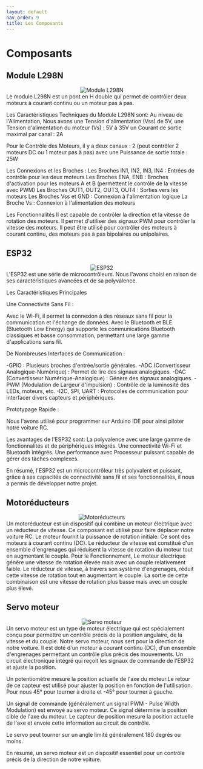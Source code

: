 ```yaml
---
layout: default
nav_order: 9
title: Les Composants
---
```


# Composants

## Module L298N
<div style="text-align: center;">
  <img src="https://github.com/Makerspace-Amiens/2024-RCMiniCar/assets/119036120/4caf6cfc-dca9-463f-9fda-d6230316d020" alt="Module L298N" style="max-width: 100%; height: auto;">
</div>
<div style="text-align: left;">
  Le module L298N est un pont en H double qui permet de contrôler deux moteurs à courant continu ou un moteur pas à pas.

  Les Caractéristiques Techniques du Module L298N sont: Au niveau de l'Alimentation, Nous avons une Tension d'alimentation (Vss) de 5V, une Tension d'alimentation du moteur (Vs) : 5V à 35V
  un Courant de sortie maximal par canal : 2A

  Pour le Contrôle des Moteurs, il y a deux canaux : 2 (peut contrôler 2 moteurs DC ou 1 moteur pas à pas)
  avec une Puissance de sortie totale : 25W

  Les Connexions et les Broches :
  Les Broches IN1, IN2, IN3, IN4 : Entrées de contrôle pour les deux moteurs
  Les Broches ENA, ENB : Broches d'activation pour les moteurs A et B (permettent le contrôle de la vitesse avec PWM)
  Les Broches OUT1, OUT2, OUT3, OUT4 : Sorties vers les moteurs
  Les Broches Vss et GND : Connexion à l'alimentation logique
  La Broche Vs : Connexion à l'alimentation des moteurs

  Les Fonctionnalités
  Il est capable de contrôler la direction et la vitesse de rotation des moteurs.
  Il permet d'utiliser des signaux PWM pour contrôler la vitesse des moteurs.
  Il peut être utilisé pour contrôler des moteurs à courant continu, des moteurs pas à pas bipolaires ou unipolaires.
</div>

## ESP32
<div style="text-align: center;">
  <img src="https://github.com/Makerspace-Amiens/2024-RCMiniCar/assets/119036120/ad03aea4-64e6-4665-afeb-1f5298d81053" alt="ESP32" style="max-width: 100%; height: auto;">
</div>
<div style="text-align: left;">
  L'ESP32 est une série de microcontrôleurs. Nous l'avons choisi en raison de ses caractéristiques avancées et de sa polyvalence.

  Les Caractéristiques Principales

  Une Connectivité Sans Fil :

  Avec le Wi-Fi, il permet la connexion à des réseaux sans fil pour la communication et l'échange de données.
  Avec le Bluetooth et BLE (Bluetooth Low Energy) qui supporte les communications Bluetooth classiques et basse consommation, permettant une large gamme d'applications sans fil.

  De Nombreuses Interfaces de Communication :

  -GPIO : Plusieurs broches d'entrée/sortie générales.
  -ADC (Convertisseur Analogique-Numérique) : Permet de lire des signaux analogiques.
  -DAC (Convertisseur Numérique-Analogique) : Génère des signaux analogiques.
  -PWM (Modulation de Largeur d'Impulsion) : Contrôle de la luminosité des LEDs, moteurs, etc.
  -I2C, SPI, UART : Protocoles de communication pour interfacer divers capteurs et périphériques.

  Prototypage Rapide :

  Nous l'avons utilisé pour programmer sur Arduino IDE pour ainsi piloter notre voiture RC.

  Les avantages de l'ESP32 sont:
  La polyvalence avec une large gamme de fonctionnalités et de périphériques intégrés.
  Une connectivité Wi-Fi et Bluetooth intégrés.
  Une performance avec Processeur puissant capable de gérer des tâches complexes.

  En résumé, l'ESP32 est un microcontrôleur très polyvalent et puissant, grâce à ses capacités de connectivité sans fil et ses fonctionnalités, il nous a permis de développer notre projet.
</div>

## Motoréducteurs
<div style="text-align: center;">
  <img src="https://github.com/Makerspace-Amiens/2024-RCMiniCar/assets/119036120/f5f1fc59-07f4-4a66-be3b-e9adf92d67cb" alt="Motoréducteurs" style="max-width: 100%; height: auto;">
</div>
<div style="text-align: left;">
  Un motoréducteur est un dispositif qui combine un moteur électrique avec un réducteur de vitesse. Ce composant est utilisé pour faire déplacer notre voiture RC.
  Le moteur fournit la puissance de rotation initiale.
  Ce sont des moteurs à courant continu (DC).
  Le réducteur de vitesse est constitué d'un ensemble d'engrenages qui réduisent la vitesse de rotation du moteur tout en augmentant le couple.
  Pour le Fonctionnement,
  Le moteur électrique génère une vitesse de rotation élevée mais avec un couple relativement faible. Le réducteur de vitesse, à travers son système d'engrenages, réduit cette vitesse de rotation tout en augmentant le couple. La sortie de cette combinaison est une vitesse de rotation plus basse mais avec un couple plus élevé.
</div>

## Servo moteur
<div style="text-align: center;">
  <img src="https://github.com/Makerspace-Amiens/2024-RCMiniCar/assets/119036120/433fb176-6166-40e2-983d-1432308893cb" alt="Servo moteur" style="max-width: 100%; height: auto;">
</div>
<div style="text-align: left;">
  Un servo moteur est un type de moteur électrique qui est spécialement conçu pour permettre un contrôle précis de la position angulaire, de la vitesse et du couple. Notre servo moteur, nous sert pour la direction de notre voiture.
  Il est doté d'un moteur à courant continu (DC), d'un ensemble d'engrenages  permettant un contrôle plus précis des mouvements.
  Un circuit électronique intégré qui reçoit les signaux de commande de l'ESP32 et ajuste la position.

  Un potentiomètre mesure la position actuelle de l'axe du moteur.Le retour de ce capteur est utilisé pour ajuster la position en fonction de l'utilisation. Pour nous 45° pour tourner à droite et -45° pour tourner à gauche.

  Un signal de commande (généralement un signal PWM - Pulse Width Modulation) est envoyé au servo moteur.
  Ce signal détermine la position cible de l'axe du moteur.
  Le capteur de position mesure la position actuelle de l'axe et envoie cette information au circuit de contrôle.

  Le servo peut tourner sur un angle limité généralement 180 degrés ou moins.

  En résumé, un servo moteur est un dispositif essentiel pour un contrôle précis de la direction de notre voiture.
</div>
